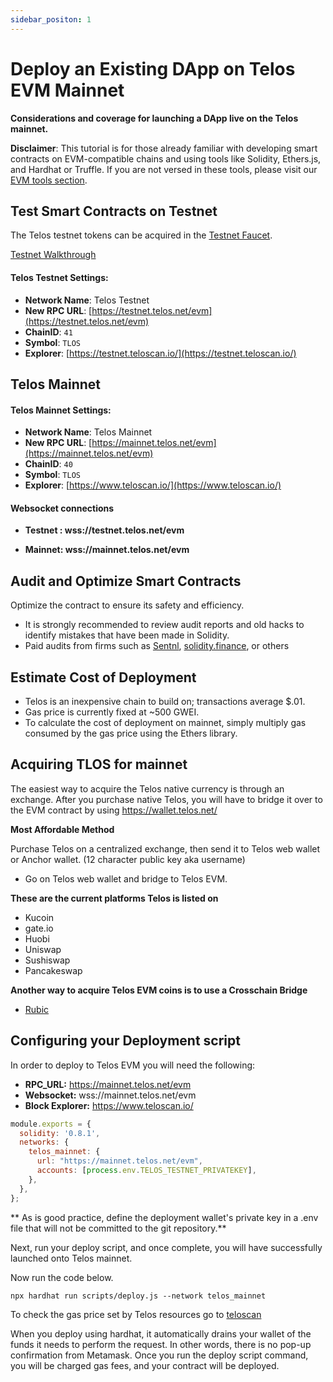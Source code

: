 ```yaml
---
sidebar_positon: 1
---
```


# Deploy an Existing DApp on Telos EVM Mainnet

__Considerations and coverage for launching a DApp live on the Telos mainnet.__

**Disclaimer**: This tutorial is for those already familiar with developing smart contracts on EVM-compatible chains and using tools like Solidity, Ethers.js, and Hardhat or Truffle. If you are not versed in these tools, please visit our [EVM tools section](/evm/smart-contracts/README.md).

## Test Smart Contracts on Testnet
The Telos testnet tokens can be acquired in the [Testnet Faucet](https://app.telos.net/testnet/developers).

[Testnet Walkthrough](testnet_tutorial.md)

#### **Telos Testnet Settings:**

* **Network Name**: Telos Testnet
* **New RPC URL**: [https://testnet.telos.net/evm](https://testnet.telos.net/evm)
* **ChainID**: `41`
* **Symbol**: `TLOS`
* **Explorer**: [https://testnet.teloscan.io/](https://testnet.teloscan.io/)

## Telos Mainnet 

#### **Telos Mainnet Settings:**

* **Network Name**: Telos Mainnet 
* **New RPC URL**: [https://mainnet.telos.net/evm](https://mainnet.telos.net/evm)
* **ChainID**: `40`
* **Symbol**: `TLOS`
* **Explorer**: [https://www.teloscan.io/](https://www.teloscan.io/)

#### Websocket connections

* **Testnet : wss://testnet.telos.net/evm**

* **Mainnet: wss://mainnet.telos.net/evm**


## Audit and Optimize Smart Contracts
Optimize the contract to ensure its safety and efficiency.
- It is strongly recommended to review audit reports and old hacks to identify mistakes that have been made in Solidity.
- Paid audits from firms such as [Sentnl](https://sentnl.io/), [solidity.finance](https://solidity.finance/), or others

## Estimate Cost of Deployment
- Telos is an inexpensive chain to build on; transactions average $.01.
- Gas price is currently fixed at ~500 GWEI. 
- To calculate the cost of deployment on mainnet, simply multiply gas consumed by the gas price using the Ethers library. 

## Acquiring TLOS for mainnet
The easiest way to acquire the Telos native currency is through an exchange. After you purchase native Telos, you will have to bridge it over to the EVM contract by using https://wallet.telos.net/

**Most Affordable Method**

Purchase Telos on a centralized exchange, then send it to Telos web wallet or Anchor wallet. (12 character public key aka username)
- Go on Telos web wallet and bridge to Telos EVM. 

**These are the current platforms Telos is listed on**
- Kucoin
- gate.io
- Huobi
- Uniswap
- Sushiswap
- Pancakeswap

**Another way to acquire Telos EVM coins is to use a Crosschain Bridge**

- [Rubic](https://rubic.exchange/)


## Configuring your Deployment script

In order to deploy to Telos EVM you will need the following:
 - **RPC_URL:** https://mainnet.telos.net/evm
 - **Websocket:** wss://mainnet.telos.net/evm
 - **Block Explorer:** https://www.teloscan.io/

```js title="hardhat_project/hardhat.config.js"
module.exports = {
  solidity: '0.8.1',
  networks: {
    telos_mainnet: {
      url: "https://mainnet.telos.net/evm",
      accounts: [process.env.TELOS_TESTNET_PRIVATEKEY],
    },
  },
};
```
** As is good practice, define the deployment wallet's private key in a .env file that will not be committed to the git repository.**

Next, run your deploy script, and once complete, you will have successfully launched onto Telos mainnet. 

Now run the code below.

```npx hardhat run scripts/deploy.js --network telos_mainnet```



To check the gas price set by Telos resources go to [teloscan](https://www.teloscan.io/)

When you deploy using hardhat, it automatically drains your wallet of the funds it needs to perform the request. In other words, there is no pop-up confirmation from Metamask. Once you run the deploy script command, you will be charged gas fees, and your contract will be deployed. 
